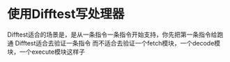 # 使用Difftest写处理器

Difftest适合的场景是，是从一条指令一条指令开始支持，你先把第一条指令给跑通
Difftest适合去验证一条指令
而不适合去验证一个fetch模块，一个decode模块，一个execute模块这样子
